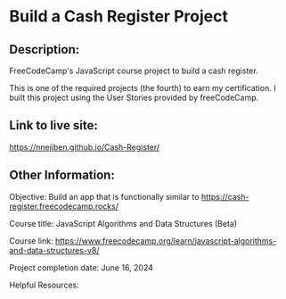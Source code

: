 # Build a Cash Register Project

## Description:
FreeCodeCamp's JavaScript course project to build a cash register.

This is one of the required projects (the fourth) to earn my certification. I built this project using the User Stories provided by freeCodeCamp.

## Link to live site:
https://nnejiben.github.io/Cash-Register/

## Other Information:

Objective: Build an app that is functionally similar to https://cash-register.freecodecamp.rocks/

Course title: JavaScript Algorithms and Data Structures (Beta)

Course link: https://www.freecodecamp.org/learn/javascript-algorithms-and-data-structures-v8/

Project completion date: June 16, 2024

Helpful Resources:

